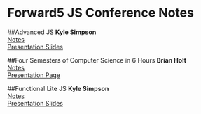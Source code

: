 # Forward5 JS Conference Notes

##Advanced JS
**Kyle Simpson**  
[Notes](https://github.com/Polyneue/forward-js-notes/tree/master/advanced-js)  
[Presentation Slides](https://github.com/Polyneue/forward-js-notes/blob/master/advanced-js/slides.pdf)


##Four Semesters of Computer Science in 6 Hours
**Brian Holt**  
[Notes](https://github.com/Polyneue/forward-js-notes/tree/master/four-semesters-of-cs)  
[Presentation Page](http://btholt.github.io/four-semesters-of-cs/)

##Functional Lite JS
**Kyle Simpson**  
[Notes](https://github.com/Polyneue/forward-js-notes/tree/master/functional-lite-js)  
[Presentation Slides](https://github.com/Polyneue/forward-js-notes/blob/master/functional-lite-js/fplight.pdf)